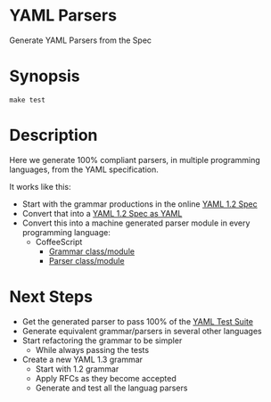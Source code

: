 YAML Parsers
============

Generate YAML Parsers from the Spec

# Synopsis
```
make test
```

# Description

Here we generate 100% compliant parsers, in multiple programming languages, from the YAML specification.

It works like this:

* Start with the grammar productions in the online [YAML 1.2 Spec](https://yaml.org/spec/1.2/spec.html#id2770814)
* Convert that into a [YAML 1.2 Spec as YAML](https://github.com/yaml/yaml-grammar/blob/master/spec-1.2.yaml)
* Convert this into a machine generated parser module in every programming language:
  * CoffeeScript
    * [Grammar class/module](https://github.com/yaml/yaml-grammar/blob/master/parser/lib/grammar.coffee)
    * [Parser class/module](https://github.com/yaml/yaml-grammar/blob/master/parser/lib/parser.coffee)

# Next Steps

* Get the generated parser to pass 100% of the [YAML Test Suite](https://github.com/yaml/yaml-test-suite/)
* Generate equivalent grammar/parsers in several other languages
* Start refactoring the grammar to be simpler
  * While always passing the tests
* Create a new YAML 1.3 grammar
  * Start with 1.2 grammar
  * Apply RFCs as they become accepted
  * Generate and test all the languag parsers
